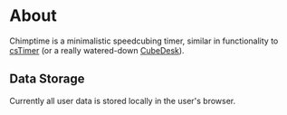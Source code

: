 # About

Chimptime is a minimalistic speedcubing timer, similar in functionality to [csTimer](https://cstimer.net) (or a really watered-down [CubeDesk](https://www.cubedesk.io/home)).

## Data Storage

Currently all user data is stored locally in the user's browser.
